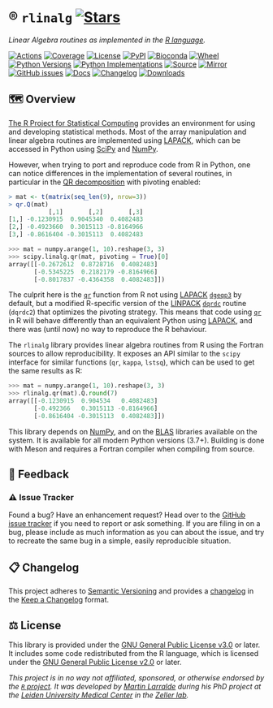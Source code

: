 # ®️ `rlinalg` [![Stars](https://img.shields.io/github/stars/althonos/rlinalg.svg?style=social&maxAge=3600&label=Star)](https://github.com/althonos/rlinalg/stargazers)

*Linear Algebra routines as implemented in the [R language](https://www.r-project.org/).*

[![Actions](https://img.shields.io/github/actions/workflow/status/althonos/rlinalg/test.yml?branch=main&logo=github&style=flat-square&maxAge=300)](https://github.com/althonos/rlinalg/actions)
[![Coverage](https://img.shields.io/codecov/c/gh/althonos/rlinalg?style=flat-square&maxAge=3600)](https://codecov.io/gh/althonos/rlinalg/)
[![License](https://img.shields.io/badge/license-GPLv3-blue.svg?style=flat-square&maxAge=2678400)](https://choosealicense.com/licenses/gpl-3.0/)
[![PyPI](https://img.shields.io/pypi/v/rlinalg.svg?style=flat-square&maxAge=3600)](https://pypi.org/project/rlinalg)
[![Bioconda](https://img.shields.io/conda/vn/bioconda/rlinalg?style=flat-square&maxAge=3600&logo=anaconda)](https://anaconda.org/bioconda/rlinalg)
[![Wheel](https://img.shields.io/pypi/wheel/rlinalg.svg?style=flat-square&maxAge=3600)](https://pypi.org/project/rlinalg/#files)
[![Python Versions](https://img.shields.io/pypi/pyversions/rlinalg.svg?style=flat-square&maxAge=3600)](https://pypi.org/project/rlinalg/#files)
[![Python Implementations](https://img.shields.io/badge/impl-universal-success.svg?style=flat-square&maxAge=3600&label=impl)](https://pypi.org/project/rlinalg/#files)
[![Source](https://img.shields.io/badge/source-GitHub-303030.svg?maxAge=2678400&style=flat-square)](https://github.com/althonos/rlinalg/)
[![Mirror](https://img.shields.io/badge/mirror-EMBL-009f4d?style=flat-square&maxAge=2678400)](https://git.embl.de/larralde/rlinalg/)
[![GitHub issues](https://img.shields.io/github/issues/althonos/rlinalg.svg?style=flat-square&maxAge=600)](https://github.com/althonos/rlinalg/issues)
[![Docs](https://img.shields.io/readthedocs/rlinalg/latest?style=flat-square&maxAge=600)](https://rlinalg.readthedocs.io)
[![Changelog](https://img.shields.io/badge/keep%20a-changelog-8A0707.svg?maxAge=2678400&style=flat-square)](https://github.com/althonos/rlinalg/blob/master/CHANGELOG.md)
[![Downloads](https://img.shields.io/pypi/dm/rlinalg?style=flat-square&color=303f9f&maxAge=86400&label=downloads)](https://pepy.tech/project/rlinalg)

## 🗺️ Overview

[The R Project for Statistical Computing](https://www.r-project.org/) provides
an environment for using and developing statistical methods. Most of the array
manipulation and linear algebra routines are implemented using
[LAPACK], which can be accessed in Python using [SciPy] and [NumPy].

However, when trying to port and reproduce code from R in Python, one can
notice differences in the implementation of several routines, in particular
in the [QR decomposition](https://en.wikipedia.org/wiki/QR_decomposition)
with pivoting enabled:

```r
> mat <- t(matrix(seq_len(9), nrow=3))
> qr.Q(mat)
           [,1]       [,2]       [,3]
[1,] -0.1230915  0.9045340  0.4082483
[2,] -0.4923660  0.3015113 -0.8164966
[3,] -0.8616404 -0.3015113  0.4082483
```

```python
>>> mat = numpy.arange(1, 10).reshape(3, 3)
>>> scipy.linalg.qr(mat, pivoting = True)[0]
array([[-0.2672612  0.8728716  0.4082483]
       [-0.5345225  0.2182179 -0.8164966]
       [-0.8017837 -0.4364358  0.4082483]])
```

The culprit here is the [`qr`] function from R not using [LAPACK] [`dgeqp3`]
by default, but a modified R-specific version of the [LINPACK] [`dqrdc`]
routine (`dqrdc2`) that optimizes the pivoting strategy. This means that code
using [`qr`] in R will behave differently than an equivalent Python using
[LAPACK], and there was (until now) no way to reproduce the R behaviour.

The `rlinalg` library provides linear algebra routines from R using the
Fortran sources to allow reproducibility. It exposes an API similar to
the `scipy` interface for similar functions (`qr`, `kappa`, `lstsq`), 
which can be used to get the same results as R:

```python
>>> mat = numpy.arange(1, 10).reshape(3, 3)
>>> rlinalg.qr(mat).Q.round(7)
array([[-0.1230915  0.904534   0.4082483]
       [-0.492366   0.3015113 -0.8164966]
       [-0.8616404 -0.3015113  0.4082483]])
```

This library depends on [NumPy], and on the [BLAS] libraries available
on the system. It is available for all modern Python versions (3.7+).
Building is done with Meson and requires a Fortran compiler when compiling
from source.

[`qr`]: https://www.rdocumentation.org/packages/base/versions/3.6.2/topics/qr
[LAPACK]: https://www.netlib.org/lapack/
[BLAS]: https://www.netlib.org/blas/
[LINPACK]: https://netlib.org/linpack/
[NumPy]: https://numpy.org/
[SciPy]: https://scipy.org/
[`dgeqp3`]: https://www.netlib.org/lapack/explore-html-3.6.1/dd/d9a/group__double_g_ecomputational_ga1b0500f49e03d2771b797c6e88adabbb.html
[`dqrdc`]: https://netlib.org/linpack/dqrdc.f


<!-- ### 📋 Features -->


<!-- ## 🔧 Installing

Install the `rlinalg` package directly from [PyPi](https://pypi.org/project/rlinalg)
which hosts universal wheels that can be installed with `pip`:
```console
$ pip install rlinalg
``` -->

<!-- ## 📖 Documentation

A complete [API reference](https://rlinalg.readthedocs.io/en/stable/api.html)
can be found in the [online documentation](https://rlinalg.readthedocs.io/),
or directly from the command line using
[`pydoc`](https://docs.python.org/3/library/pydoc.html):
```console
$ pydoc rlinalg
``` -->

<!-- ## 💡 Example -->

## 💭 Feedback

### ⚠️ Issue Tracker

Found a bug? Have an enhancement request? Head over to the [GitHub issue
tracker](https://github.com/althonos/rlinalg/issues) if you need to report
or ask something. If you are filing in on a bug, please include as much
information as you can about the issue, and try to recreate the same bug
in a simple, easily reproducible situation.

<!-- ### 🏗️ Contributing

Contributions are more than welcome! See
[`CONTRIBUTING.md`](https://github.com/althonos/rlinalg/blob/main/CONTRIBUTING.md)
for more details. -->

## 📋 Changelog

This project adheres to [Semantic Versioning](http://semver.org/spec/v2.0.0.html)
and provides a [changelog](https://github.com/althonos/rlinalg/blob/master/CHANGELOG.md)
in the [Keep a Changelog](http://keepachangelog.com/en/1.0.0/) format.

## ⚖️ License

This library is provided under the
[GNU General Public License v3.0](https://choosealicense.com/licenses/gpl-3.0/) or later.
It includes some code redistributed from the R language, which is licensed under the
[GNU General Public License v2.0](https://choosealicense.com/licenses/gpl-2.0/)
or later.

*This project is in no way not affiliated, sponsored, or otherwise endorsed
by the [`R` project](https://www.r-project.org/).
It was developed by [Martin Larralde](https://github.com/althonos/) during his
PhD project at the [Leiden University Medical Center](https://www.lumc.nl/en/)
in the [Zeller lab](https://zellerlab.org/).*
